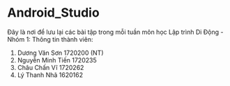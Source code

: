 # Android_Studio
Đây là nơi để lưu lại các bài tập trong mỗi tuần môn học Lập trình Di Động - Nhóm 1:
Thông tin thành viên:
1. Dương Văn Sơn 1720200 (NT)
2. Nguyễn Minh Tiến 1720235
3. Châu Chấn Vĩ 1720262
4. Lý Thanh Nhã  1620162
